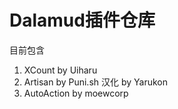 # Dalamud插件仓库

目前包含

1. XCount by Uiharu
2. Artisan by Puni.sh 汉化 by Yarukon
3. AutoAction by moewcorp